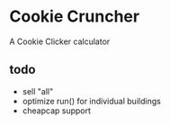 # Cookie Cruncher
A Cookie Clicker calculator
## todo
- sell "all"
- optimize run() for individual buildings
- cheapcap support